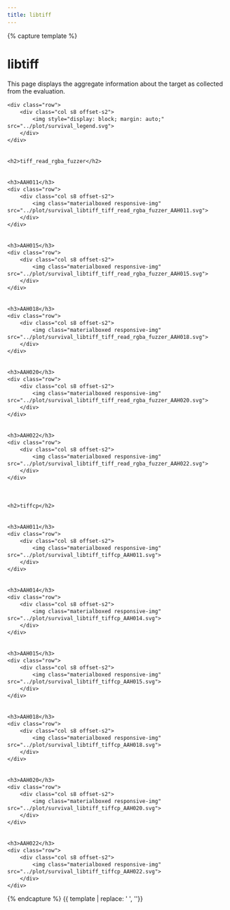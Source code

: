 ```yaml
---
title: libtiff
---
```



{% capture template %}



<div class="section">
    <h1>libtiff</h1>
    <p>
        This page displays the aggregate information about the target as collected from the evaluation.
    </p>

    <div class="row">
        <div class="col s8 offset-s2">
            <img style="display: block; margin: auto;" src="../plot/survival_legend.svg">
        </div>
    </div>

    
    <h2>tiff_read_rgba_fuzzer</h2>
    
        
    <h3>AAH011</h3>
    <div class="row">
        <div class="col s8 offset-s2">
            <img class="materialboxed responsive-img" src="../plot/survival_libtiff_tiff_read_rgba_fuzzer_AAH011.svg">
        </div>
    </div>
    
        
    <h3>AAH015</h3>
    <div class="row">
        <div class="col s8 offset-s2">
            <img class="materialboxed responsive-img" src="../plot/survival_libtiff_tiff_read_rgba_fuzzer_AAH015.svg">
        </div>
    </div>
    
        
    <h3>AAH018</h3>
    <div class="row">
        <div class="col s8 offset-s2">
            <img class="materialboxed responsive-img" src="../plot/survival_libtiff_tiff_read_rgba_fuzzer_AAH018.svg">
        </div>
    </div>
    
        
    <h3>AAH020</h3>
    <div class="row">
        <div class="col s8 offset-s2">
            <img class="materialboxed responsive-img" src="../plot/survival_libtiff_tiff_read_rgba_fuzzer_AAH020.svg">
        </div>
    </div>
    
        
    <h3>AAH022</h3>
    <div class="row">
        <div class="col s8 offset-s2">
            <img class="materialboxed responsive-img" src="../plot/survival_libtiff_tiff_read_rgba_fuzzer_AAH022.svg">
        </div>
    </div>
    

    
    <h2>tiffcp</h2>
    
        
    <h3>AAH011</h3>
    <div class="row">
        <div class="col s8 offset-s2">
            <img class="materialboxed responsive-img" src="../plot/survival_libtiff_tiffcp_AAH011.svg">
        </div>
    </div>
    
        
    <h3>AAH014</h3>
    <div class="row">
        <div class="col s8 offset-s2">
            <img class="materialboxed responsive-img" src="../plot/survival_libtiff_tiffcp_AAH014.svg">
        </div>
    </div>
    
        
    <h3>AAH015</h3>
    <div class="row">
        <div class="col s8 offset-s2">
            <img class="materialboxed responsive-img" src="../plot/survival_libtiff_tiffcp_AAH015.svg">
        </div>
    </div>
    
        
    <h3>AAH018</h3>
    <div class="row">
        <div class="col s8 offset-s2">
            <img class="materialboxed responsive-img" src="../plot/survival_libtiff_tiffcp_AAH018.svg">
        </div>
    </div>
    
        
    <h3>AAH020</h3>
    <div class="row">
        <div class="col s8 offset-s2">
            <img class="materialboxed responsive-img" src="../plot/survival_libtiff_tiffcp_AAH020.svg">
        </div>
    </div>
    
        
    <h3>AAH022</h3>
    <div class="row">
        <div class="col s8 offset-s2">
            <img class="materialboxed responsive-img" src="../plot/survival_libtiff_tiffcp_AAH022.svg">
        </div>
    </div>
    

</div>



{% endcapture %}
{{ template | replace: '    ', ''}}
